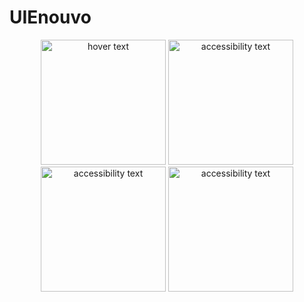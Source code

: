 # UIEnouvo

<p align="center">
  <img src="https://user-images.githubusercontent.com/92264413/192083720-2b38ed09-2c5a-4e3d-9d14-be6b7d93c83c.png" width="200" title="hover text">
  <img src="https://user-images.githubusercontent.com/92264413/192083755-6daee95c-5893-4065-9578-88c55232796c.png" width="200" alt="accessibility text">
  <img src="https://user-images.githubusercontent.com/92264413/192083763-8413fd7c-7b42-4749-b24b-b46626e54875.png" width="200" alt="accessibility text">
  <img src="https://user-images.githubusercontent.com/92264413/192083764-efd5ccda-6ee5-4cb6-a1e8-8925ee9be099.png" width="200" alt="accessibility text">
</p>



